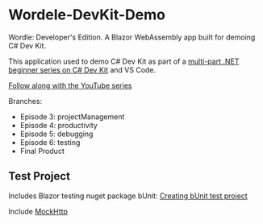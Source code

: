 # Wordele-DevKit-Demo

Wordle: Developer's Edition. A Blazor WebAssembly app built for demoing C# Dev Kit.

This application used to demo C# Dev Kit as part of a [multi-part .NET beginner series on C# Dev Kit](https://github.com/dotnet/beginner-series/tree/main/VS%20Code%20and%20the%20C%23%20Dev%20Kit) and VS Code.

[Follow along with the YouTube series](https://www.youtube.com/watch?v=tFCZw-wZVtg&list=PLdo4fOcmZ0oWUrumb503vY3v6O3u3P4rW&index=1)

Branches:

- Episode 3: projectManagement
- Episode 4: productivity
- Episode 5: debugging
- Episode 6: testing
- Final Product

## Test Project

Includes Blazor testing nuget package bUnit: [Creating bUnit test project](https://bunit.dev/docs/getting-started/create-test-project.html?tabs=xunit)

Include [MockHttp](https://www.nuget.org/packages/RichardSzalay.MockHttp)
